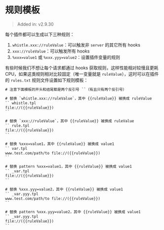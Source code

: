 # 规则模板
> Added in: v2.9.30

每个插件都可以生成以下三种规则：
1. `whistle.xxx://ruleValue`：可以触发非 `server` 的其它所有 hooks
2. `xxx://ruleValue`：可以触发所有 hooks
3. `%xxx=value1` 或 `%xxx.yyy=value2`：设置插件变量的规则

有些时候我们不想让每个请求都通过 hooks 获取规则，这样性能相对较慢且更耗 CPU，如果这类规则相对比较固定（唯一变量就是 `ruleValue`），这时可以在插件的 `rules.txt` 规则文件设置如下规则模板：
``` txt
# 注意下面模板的开头和结尾都是两个反引号 ``（有且只有两个反引号）

# 替换 `whistle.xxx://ruleValue`，其中 {{ruleValue}} 被换成 ruleValue
`` whistle.tpl
file://({{ruleValue}})
``

# 替换 `xxx://ruleValue`，其中 {{ruleValue}} 被换成 ruleValue
`` rule.tpl
file://({{ruleValue}})
``

# 替换 %xxx=value1，其中 {{ruleValue}} 被换成 value1
`` var.tpl
www.test.com/path/to file://({{ruleValue}})
``

# 替换 pattern %xxx=value1，其中 {{ruleValue}} 被换成 value1
`` _var.tpl
file://({{ruleValue}})
``

# 替换 %xxx.yyy=value2，其中 {{ruleValue}} 被换成 value1
`` _var.yyy.tpl
www.test.com/path/to file://({{ruleValue}})
``

# 替换 pattern %xxx.yyy=value2，其中 {{ruleValue}} 被换成 value1
`` _var.yyy.tpl
file://({{ruleValue}})
``


```
